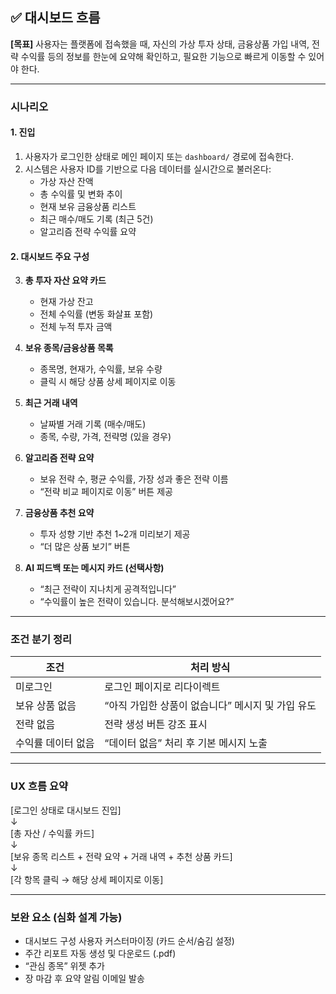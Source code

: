 <!-- Back/docs/대시보드 시나리오.md -->
## ✅ 대시보드 흐름

**[목표]** 사용자는 플랫폼에 접속했을 때, 자신의 가상 투자 상태, 금융상품 가입 내역, 전략 수익률 등의 정보를 한눈에 요약해 확인하고, 필요한 기능으로 빠르게 이동할 수 있어야 한다.

---

### 시나리오

#### 1. 진입

1. 사용자가 로그인한 상태로 메인 페이지 또는 `dashboard/` 경로에 접속한다.
2. 시스템은 사용자 ID를 기반으로 다음 데이터를 실시간으로 불러온다:
   - 가상 자산 잔액
   - 총 수익률 및 변화 추이
   - 현재 보유 금융상품 리스트
   - 최근 매수/매도 기록 (최근 5건)
   - 알고리즘 전략 수익률 요약

#### 2. 대시보드 주요 구성

3. **총 투자 자산 요약 카드**
   - 현재 가상 잔고
   - 전체 수익률 (변동 화살표 포함)
   - 전체 누적 투자 금액

4. **보유 종목/금융상품 목록**
   - 종목명, 현재가, 수익률, 보유 수량
   - 클릭 시 해당 상품 상세 페이지로 이동

5. **최근 거래 내역**
   - 날짜별 거래 기록 (매수/매도)
   - 종목, 수량, 가격, 전략명 (있을 경우)

6. **알고리즘 전략 요약**
   - 보유 전략 수, 평균 수익률, 가장 성과 좋은 전략 이름
   - “전략 비교 페이지로 이동” 버튼 제공

7. **금융상품 추천 요약**
   - 투자 성향 기반 추천 1~2개 미리보기 제공
   - “더 많은 상품 보기” 버튼

8. **AI 피드백 또는 메시지 카드 (선택사항)**
   - “최근 전략이 지나치게 공격적입니다”
   - “수익률이 높은 전략이 있습니다. 분석해보시겠어요?”

---

### 조건 분기 정리

| 조건 | 처리 방식 |
|------|------------|
| 미로그인 | 로그인 페이지로 리다이렉트 |
| 보유 상품 없음 | “아직 가입한 상품이 없습니다” 메시지 및 가입 유도 |
| 전략 없음 | 전략 생성 버튼 강조 표시 |
| 수익률 데이터 없음 | “데이터 없음” 처리 후 기본 메시지 노출 |

---

### UX 흐름 요약

\[로그인 상태로 대시보드 진입\]  
    ↓  
\[총 자산 / 수익률 카드\]  
    ↓  
\[보유 종목 리스트 + 전략 요약 + 거래 내역 + 추천 상품 카드\]  
    ↓  
\[각 항목 클릭 → 해당 상세 페이지로 이동\]

---

### 보완 요소 (심화 설계 가능)

- 대시보드 구성 사용자 커스터마이징 (카드 순서/숨김 설정)
- 주간 리포트 자동 생성 및 다운로드 (.pdf)
- “관심 종목” 위젯 추가
- 장 마감 후 요약 알림 이메일 발송
